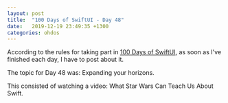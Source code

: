 ```yaml
---
layout: post
title:  "100 Days of SwiftUI - Day 48"
date:   2019-12-19 23:49:35 +1300
categories: ohdos
---
```

According to the rules for taking part in [100 Days of SwiftUI](https://www.hackingwithswift.com/100/swiftui), as soon as I've finished each day, I have to post about it.

The topic for Day 48 was: Expanding your horizons.

This consisted of watching a video: What Star Wars Can Teach Us About Swift.
